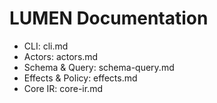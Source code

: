 # LUMEN Documentation

- CLI: cli.md
- Actors: actors.md
- Schema & Query: schema-query.md
- Effects & Policy: effects.md
- Core IR: core-ir.md
